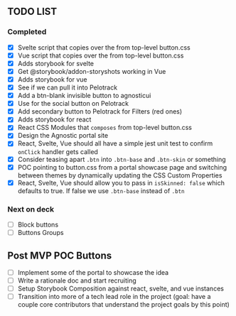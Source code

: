 
## TODO LIST

### Completed
- [x] Svelte script that copies over the <style>...</style> from top-level button.css
- [x] Vue script that copies over the <style>...</style> from top-level button.css
- [x] Adds storybook for svelte
- [x] Get @storybook/addon-storyshots working in Vue
- [x] Adds storybook for vue
- [x] See if we can pull it into Pelotrack
- [x] Add a btn-blank invisible button to agnosticui
- [x] Use for the social button on Pelotrack
- [x] Add secondary button to Pelotrack for Filters (red ones)
- [x] Adds storybook for react
- [x] React CSS Modules that `composes` from top-level button.css
- [x] Design the Agnostic portal site 
- [x] React, Svelte, Vue should all have a simple jest unit test to confirm `onClick` handler gets called
- [x] Consider teasing apart `.btn` into `.btn-base` and `.btn-skin` or something
- [x] POC pointing to button.css from a portal showcase page and switching between themes by dynamically updating the CSS Custom Properties
- [x] React, Svelte, Vue should allow you to pass in `isSkinned: false` which defaults to true. If false we use `.btn-base` instead of `.btn`

### Next on deck
- [ ] Block buttons
- [ ] Buttons Groups

## Post MVP POC Buttons
- [ ] Implement some of the portal to showcase the idea
- [ ] Write a rationale doc and start recruiting
- [ ] Setup Storybook Composition against react, svelte, and vue instances
- [ ] Transition into more of a tech lead role in the project (goal: have a couple core contributors that understand the project goals by this point)
